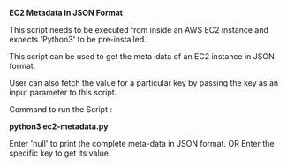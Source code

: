 **EC2 Metadata in JSON Format**

This script needs to be executed from inside an AWS EC2 instance and expects 'Python3' to be pre-installed.

This script can be used to get the meta-data of an EC2 instance in JSON format.

User can also fetch the value for a particular key by passing the key as an input parameter to this script.

Command to run the Script :

**python3 ec2-metadata.py**

Enter 'null' to print the complete meta-data in JSON format. OR
Enter the specific key to get its value.
